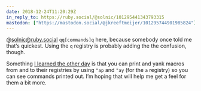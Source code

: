 ```yaml
---
date: 2018-12-24T11:20:29Z
in_reply_to: https://ruby.social/@solnic/101295441343793315
mastodon: ["https://mastodon.social/@jkreeftmeijer/101295744901985824"]
---
```

@solnic@ruby.social `qq[commands]q` here, because somebody once told me that‘s quickest. Using the `q` registry is probably adding the the confusion, though.

Something [I learned the other day](https://dev.to/phallstrom/comment/7kil) is that you can print and yank macros from and to their registries by using `"ap` and `"ay` (for the `a` registry) so you can see commands printed out. I’m hoping that will help me get a feel for them a bit more.
